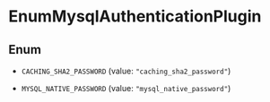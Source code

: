 

# EnumMysqlAuthenticationPlugin

## Enum


* `CACHING_SHA2_PASSWORD` (value: `"caching_sha2_password"`)

* `MYSQL_NATIVE_PASSWORD` (value: `"mysql_native_password"`)



